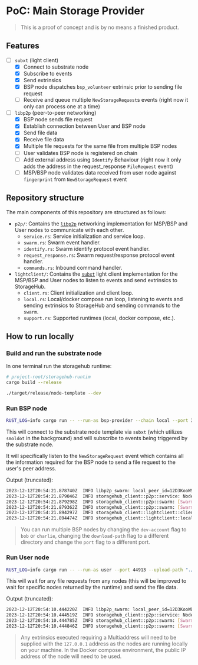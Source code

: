 # PoC: Main Storage Provider

> This is a proof of concept and is by no means a finished product.

## Features

- [ ] `subxt` (light client)
  - [x] Connect to substrate node
  - [x] Subscribe to events
  - [x] Send extrinsics
  - [x] BSP node dispatches `bsp_volunteer` extrinsic prior to sending file request
  - [ ] Receive and queue multiple `NewStorageRequest`s events (right now it only can process one at a time)
- [ ] `libp2p` (peer-to-peer networking)
  - [x] BSP node sends file request
  - [x] Establish connection between User and BSP node
  - [x] Send file data
  - [x] Receive file data
  - [x] Multiple file requests for the same file from multiple BSP nodes
  - [ ] User validates BSP node is registered on chain
  - [ ] Add external address using `Identify` Behaviour (right now it only adds the address in the request_response `FileRequest` event)
  - [ ] MSP/BSP node validates data received from user node against `fingerprint` from `NewStorageRequest` event

## Repository structure

The main components of this repository are structured as follows:

- `p2p/`: Contains the [`libp2p`](https://github.com/libp2p/rust-libp2p) networking implementation for MSP/BSP and User nodes to communicate with each other.
  - `service.rs`: Service initialization and service loop.
  - `swarm.rs`: Swarm event handler.
  - `identify.rs`: Swarm identify protocol event handler.
  - `request_response.rs`: Swarm request/response protocol event handler.
  - `commands.rs`: Inbound command handler.
- `lightclient/`: Contains the [`subxt`](https://github.com/paritytech/subxt) light client implementation for the MSP/BSP and User nodes to listen to events and send extrinsics to StorageHub.
  - `client.rs`: Client initialization and client loop.
  - `local.rs`: Local/docker compose run loop, listening to events and sending extrinsics to StorageHub and sending commands to the `swarm`.
  - `support.rs`: Supported runtimes (local, docker compose, etc.).

## How to run locally

### Build and run the substrate node

In one terminal run the storagehub runtime:

```bash
# project-root/storagehub-runtim
cargo build --release

./target/release/node-template --dev
```

### Run BSP node

```bash
RUST_LOG=info cargo run -- --run-as bsp-provider --chain local --port 35436 --dev-account alice --download-path "./tmp/downloaded-files/alice"
```

This will connect to the substrate node template via `subxt` (which utilizes `smoldot` in the background) and will subscribe to events being triggered by the substrate node.

It will specifically listen to the `NewStorageRequest` event which contains all the information required for the BSP node to send a file request to the user's peer address.

Output (truncated):

```bash
2023-12-12T20:54:21.878740Z  INFO libp2p_swarm: local_peer_id=12D3KooWSvD9mjiZsCxwH5zkJBTUELZYQ7qxpRw7NRYt8212GXWD
2023-12-12T20:54:21.879046Z  INFO storagehub_client::p2p::service: Node starting up with peerId PeerId("12D3KooWSvD9mjiZsCxwH5zkJBTUELZYQ7qxpRw7NRYt8212GXWD")
2023-12-12T20:54:21.879298Z  INFO storagehub_client::p2p::swarm: [SwarmEvent::NewListenAddr] - listen address: /ip4/127.0.0.1/tcp/35436/p2p/12D3KooWSvD9mjiZsCxwH5zkJBTUELZYQ7qxpRw7NRYt8212GXWD
2023-12-12T20:54:21.879362Z  INFO storagehub_client::p2p::swarm: [SwarmEvent::NewListenAddr] - listen address: /ip4/172.28.164.193/tcp/35436/p2p/12D3KooWSvD9mjiZsCxwH5zkJBTUELZYQ7qxpRw7NRYt8212GXWD
2023-12-12T20:54:21.894297Z  INFO storagehub_client::lightclient::client: Connected to Development network using ws://127.0.0.1:9944 * Substrate node Substrate Node vRuntimeVersion { spec_version: 100, transaction_version: 1 }
2023-12-12T20:54:21.894474Z  INFO storagehub_client::lightclient::local: Subscribe 'NewStorageRequest' on-chain finalized event
```

> You can run multiple BSP nodes by changing the `dev-account` flag to `bob` or `charlie`, changing the `download-path` flag to a different directory and change the `port` flag to a different port.

### Run User node

```bash
RUST_LOG=info cargo run -- --run-as user --port 44913 --upload-path "./files-to-upload"
```

This will wait for any file requests from any nodes (this will be improved to wait for specific nodes returned by the runtime) and send the file data.

Output (truncated):

```bash
2023-12-12T20:54:10.444220Z  INFO libp2p_swarm: local_peer_id=12D3KooWDV5MttiC2UGq1tGqsjC51ze89HtNv5xLJGi9XKChwFkq
2023-12-12T20:54:10.444519Z  INFO storagehub_client::p2p::service: Node starting up with peerId PeerId("12D3KooWDV5MttiC2UGq1tGqsjC51ze89HtNv5xLJGi9XKChwFkq")
2023-12-12T20:54:10.444785Z  INFO storagehub_client::p2p::swarm: [SwarmEvent::NewListenAddr] - listen address: /ip4/127.0.0.1/tcp/44913/p2p/12D3KooWDV5MttiC2UGq1tGqsjC51ze89HtNv5xLJGi9XKChwFkq
2023-12-12T20:54:10.444846Z  INFO storagehub_client::p2p::swarm: [SwarmEvent::NewListenAddr] - listen address: /ip4/172.28.164.193/tcp/44913/p2p/12D3KooWDV5MttiC2UGq1tGqsjC51ze89HtNv5xLJGi9XKChwFkq
```

> Any extrinsics executed requiring a Multiaddress will need to be supplied with the `127.0.0.1` address as the nodes are running locally on your machine.
> In the Docker compose environment, the public IP address of the node will need to be used.
